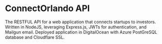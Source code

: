 # ConnectOrlando API
The RESTFUL API for a web application that connects startups to investors. 
 Written in NodeJS, leveraging Express.js, JWTs for authentication, and Mailgun email. 
 Deployed application in DigitalOcean with Azure PostGreSQL database and Cloudflare SSL.



